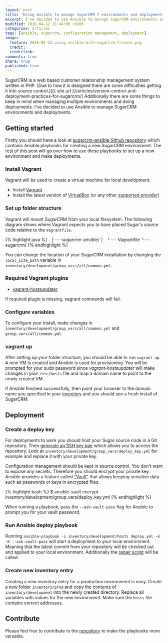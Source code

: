 ```yaml
---
layout: post
title: "Using Ansible to manage SugarCRM 7 environments and deployments"
excerpt: I've decided to use Ansible to manage SugarCRM environments and deployments. Here's an overview of Ansible playbooks I've created.
modified: 2016-04-12 21:44:00 +0300
categories: articles
tags: [ansible, sugarcrm, configuration management, deployment]
image:
  feature: 2016-04-12-using-ansible-with-sugarcrm-7/cover.png
  credit:
  creditlink:
comments: true
share: true
published: true
---
```


SugarCRM is a web based customer relationship management system written in PHP. [Due to how it is designed there are some difficulties getting it into source control.]({{ site.url }}/articles/version-control-and-deployment-practices-for-sugarcrm/) Additionally there are some things to keep in mind when managing multiple environments and doing deployments. I've decided to use Ansible to manage SugarCRM environments and deployments.

## Getting started

Firstly you should have a look at [sugarcrm-ansible Github repository](https://github.com/indrekots/sugarcrm-ansible "sugarcrm-ansible Github repository") which contains Ansible playbooks for creating a new SugarCRM environment. The rest of this post will go over how to use these playbooks to set up a new environment and make deployments.

### Install Vagrant
Vagrant will be used to create a virtual machine for local development.

* Install [Vagrant](https://www.vagrantup.com/downloads.html "Vagrant download page")
* Install the latest version of [VirtualBox](https://www.virtualbox.org/ "VirtualBox homepage") (or any other [supported provider](https://www.vagrantup.com/docs/providers/ "Vagrant providers"))

### Set up folder structure

Vagrant will mount SugarCRM from your local filesystem. The following diagram shows where Vagrant expects you to have placed Sugar's source code relative to the `Vagrantfile`.

{% highlight java %}
.
├── sugarcrm-ansible/
│   └── Vagrantfile
└── sugarcrm/
{% endhighlight %}

You can change the location of your SugarCRM installation by changing the `local_site_path` variable in `inventory/development/group_vars/all/common.yml`.

### Required Vagrant plugins
* [vagrant-hostsupdater](https://github.com/cogitatio/vagrant-hostsupdater)

If required plugin is missing, vagrant commands will fail.

### Configure variables
To configure your install, make changes in `inventory/development/group_vars/all/common.yml` and `group_vars/all/common.yml`.

### vagrant up

After setting up your folder structure, you should be able to run `vagrant up`. A new VM is created and Ansible is used for provisioning.
You will be prompted for your sudo password since *vagrant-hostsupdater* will make changes in your `/etc/hosts` file and map a domain name to point to the newly created VM.

If Ansible finished successfully, then point your browser to the domain name you specified in your [inventory](https://github.com/indrekots/sugarcrm-ansible/blob/master/inventory/development/group_vars/all/common.yml "Inventory example file") and you should see a fresh install of SugarCRM.

## Deployment

### Create a deploy key
For deployments to work you should host your Sugar source code in a Git repository. Then [generate an SSH key pair](https://help.github.com/articles/generating-an-ssh-key/ "Generating an ssh key") which allows you to access the repository.
Look at `inventory/development/group_vars/deploy_key.yml` for example and replace it with your private key.

Configuration management should be kept in source control. You don't want to expose any secrets. Therefore you should encrypt your private key. Ansible provides a feature called ["Vault"](https://docs.ansible.com/ansible/playbooks_vault.html "Ansible Vault documentation") that allows keeping sensitive data such as passwords or keys in encrypted files.

{% highlight bash %}
$ ansible-vault encrypt inventory/development/group_vars/deploy_key.yml
{% endhighlight %}

When running a playbook, pass the `--ask-vault-pass` flag for Ansible to prompt you for your vault password.

### Run Ansible deploy playbook
Running `ansible-playbook -i inventory/development/hosts deploy.yml -k -K --ask-vault-pass` will start a deployment to your local environment. Meaning that the latest commit from your repository will be checked out and applied to your local environment. Additionally the [repair script](https://gist.github.com/chicks/6084088#file-repair-php "SugarCRM repair script") will be called.

### Create new inventory entry
Creating a new inventory entry for a production environment is easy. Create a new folder `inventory/prod` and copy the contents of `inventory/development` into the newly created directory.
Replace all variables with values for the new environment. Make sure the `hosts` file contains correct addresses.

## Contribute

Please feel free to contribute to the [repository](https://github.com/indrekots/sugarcrm-ansible "sugarcrm-ansible Github repository") to make the playbooks more versatile.
